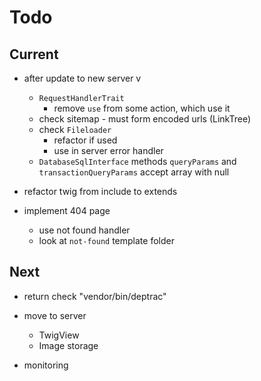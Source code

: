 # Todo

## Current

- after update to new server v
  - `RequestHandlerTrait`
    - remove `use` from some action, which use it
  - check sitemap - must form encoded urls (LinkTree)
  - check `Fileloader`
    - refactor if used
    - use in server error handler
  - `DatabaseSqlInterface` methods `queryParams` and `transactionQueryParams` accept array with null

- refactor twig from include to extends
- implement 404 page
  - use not found handler
  - look at `not-found` template folder

## Next

- return check "vendor/bin/deptrac"

- move to server
  - TwigView
  - Image storage

- monitoring
